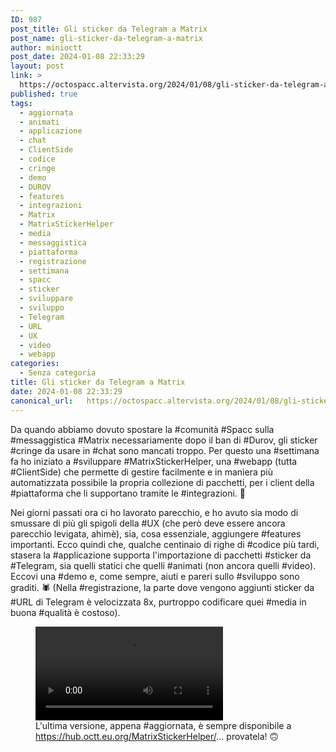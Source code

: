 ```yaml
---
ID: 987
post_title: Gli sticker da Telegram a Matrix
post_name: gli-sticker-da-telegram-a-matrix
author: minioctt
post_date: 2024-01-08 22:33:29
layout: post
link: >
  https://octospacc.altervista.org/2024/01/08/gli-sticker-da-telegram-a-matrix/
published: true
tags:
  - aggiornata
  - animati
  - applicazione
  - chat
  - ClientSide
  - codice
  - cringe
  - demo
  - DUROV
  - features
  - integrazioni
  - Matrix
  - MatrixStickerHelper
  - media
  - messaggistica
  - piattaforma
  - registrazione
  - settimana
  - spacc
  - sticker
  - sviluppare
  - sviluppo
  - Telegram
  - URL
  - UX
  - video
  - webapp
categories:
  - Senza categoria
title: Gli sticker da Telegram a Matrix
date: 2024-01-08 22:33:29
canonical_url:   https://octospacc.altervista.org/2024/01/08/gli-sticker-da-telegram-a-matrix/
---
```

<!-- wp:paragraph -->
<p>Da quando abbiamo dovuto spostare la #comunità #Spacc sulla #messaggistica #Matrix necessariamente dopo il ban di #Durov, gli sticker #cringe da usare in #chat sono mancati troppo. Per questo una #settimana fa ho iniziato a #sviluppare #MatrixStickerHelper, una #webapp (tutta #ClientSide) che permette di gestire facilmente e in maniera più automatizzata possibile la propria collezione di pacchetti, per i client della #piattaforma che li supportano tramite le #integrazioni. 🚀️</p>
<!-- /wp:paragraph -->

<!-- wp:paragraph -->
<p>Nei giorni passati ora ci ho lavorato parecchio, e ho avuto sia modo di smussare di più gli spigoli della #UX (che però deve essere ancora parecchio levigata, ahimè), sia, cosa essenziale, aggiungere #features importanti. Ecco quindi che, qualche centinaio di righe di #codice più tardi, stasera la #applicazione supporta l'importazione di pacchetti #sticker da #Telegram, sia quelli statici che quelli #animati (non ancora quelli #video). Eccovi una #demo e, come sempre, aiuti e pareri sullo #sviluppo sono graditi. 🕷️ (Nella #registrazione, la parte dove vengono aggiunti sticker da #URL di Telegram è velocizzata 8x, purtroppo codificare quei #media in buona #qualità è costoso).</p>
<!-- /wp:paragraph -->

<!-- wp:paragraph -->
<p> </p>
<!-- /wp:paragraph -->

<!-- wp:video {"id":988} -->
<figure class="wp-block-video"><video controls src="{{site.cdnurl}}/assets/uploads/2024/01/MatrixStickerHelperDemo2.mp4"></video><figcaption class="wp-element-caption">L'ultima versione, appena #aggiornata, è sempre disponibile a <a href="https://hub.octt.eu.org/MatrixStickerHelper/">https://hub.octt.eu.org/MatrixStickerHelper/</a>... provatela! 🙃️</figcaption></figure>
<!-- /wp:video -->